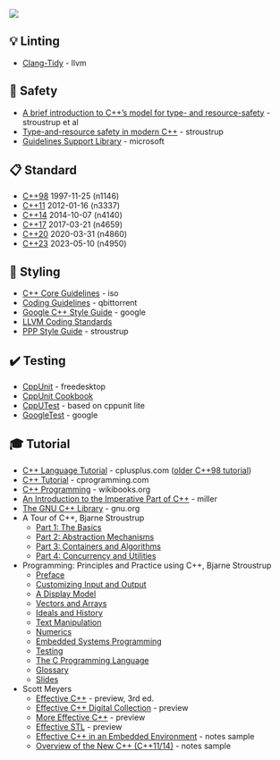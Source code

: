 [<img src="https://user-images.githubusercontent.com/7102064/159596159-ab163149-c28e-4471-95e4-a2bcef1ef37e.png" />](https://en.cppreference.com/w/cpp)


💡 Linting
----------

* [Clang-Tidy](https://clang.llvm.org/extra/clang-tidy/) - llvm


🚧 Safety
---------

* [A brief introduction to C++’s model for type- and resource-safety](https://stroustrup.com/resource-model.pdf) - stroustrup et al
* [Type-and-resource safety in modern C++](https://www.open-std.org/jtc1/sc22/wg21/docs/papers/2021/p2410r0.pdf) - stroustrup
* [Guidelines Support Library](https://github.com/microsoft/GSL) - microsoft


📋 Standard
-----------

* [C++98](https://open-std.org/jtc1/sc22/wg21/docs/wp/pdf/nov97-2/) 1997-11-25 (n1146)
* [C++11](https://www.open-std.org/jtc1/sc22/wg21/docs/papers/2012/n3337.pdf) 2012-01-16 (n3337)
* [C++14](https://wg21.link/n4140) 2014-10-07 (n4140)
* [C++17](https://www.open-std.org/jtc1/sc22/wg21/docs/papers/2017/n4659.pdf) 2017-03-21 (n4659)
* [C++20](https://isocpp.org/files/papers/N4860.pdf) 2020-03-31 (n4860)
* [C++23](https://open-std.org/JTC1/SC22/WG21/docs/papers/2023/n4950.pdf) 2023-05-10 (n4950)


💈 Styling
---------

* [C++ Core Guidelines](http://isocpp.github.io/CppCoreGuidelines/CppCoreGuidelines) - iso
* [Coding Guidelines](https://github.com/qbittorrent/qBittorrent/blob/master/CODING_GUIDELINES.md) - qbittorrent
* [Google C++ Style Guide](https://google.github.io/styleguide/cppguide.html) - google
* [LLVM Coding Standards](https://llvm.org/docs/CodingStandards.html)
* [PPP Style Guide](https://www.stroustrup.com/Programming/PPP-style.pdf) - stroustrup


✔️ Testing
----------

* [CppUnit](https://freedesktop.org/wiki/Software/cppunit/) - freedesktop
* [CppUnit Cookbook](https://cppunit.sourceforge.net/doc/cvs/cppunit_cookbook.html)
* [CppUTest](http://cpputest.github.io/) - based on cppunit lite
* [GoogleTest](https://google.github.io/googletest/) - google


🎓 Tutorial
-----------

* [C++ Language Tutorial](https://cplusplus.com/doc/tutorial/) - cplusplus.com ([older C++98 tutorial](https://cplusplus.com/doc/oldtutorial/))
* [C++ Tutorial](https://www.cprogramming.com/tutorial/c++-tutorial.html) - cprogramming.com
* [C++ Programming](https://en.wikibooks.org/wiki/C%2B%2B_Programming) - wikibooks.org
* [An Introduction to the Imperative Part of C++](http://www.doc.ic.ac.uk/~wjk/C++Intro/) - miller
* [The GNU C++ Library](https://gcc.gnu.org/onlinedocs/libstdc++/) - gnu.org
* A Tour of C++, Bjarne Stroustrup
  - [Part 1: The Basics](https://isocpp.org/images/uploads/2-Tour-Basics.pdf)
  - [Part 2: Abstraction Mechanisms](https://isocpp.org/images/uploads/3-Tour-Abstr.pdf)
  - [Part 3: Containers and Algorithms](https://isocpp.org/files/papers/4-Tour-Algo-draft.pdf)
  - [Part 4: Concurrency and Utilities](https://isocpp.org/files/papers/5-Tour-Util.pdf)
* Programming: Principles and Practice using C++, Bjarne Stroustrup
  - [Preface](https://www.stroustrup.com/Programming/PPP2_Preface.pdf)
  - [Customizing Input and Output](https://www.stroustrup.com/PPP2e_Ch11.pdf)
  - [A Display Model](https://www.stroustrup.com/PPP3_Ch10-Display.pdf)
  - [Vectors and Arrays](https://www.stroustrup.com/Programming/PPP2_Ch18.pdf)
  - [Ideals and History](https://www.stroustrup.com/PPP2e_Ch22.pdf)
  - [Text Manipulation](https://www.stroustrup.com/PPP2e_Ch23.pdf)
  - [Numerics](https://www.stroustrup.com/PPP2e_Ch24.pdf)
  - [Embedded Systems Programming](https://www.stroustrup.com/PPP2e_Ch25.pdf)
  - [Testing](https://www.stroustrup.com/PPP2e_Ch26.pdf)
  - [The C Programming Language](https://www.stroustrup.com/PPP2e_Ch27.pdf)
  - [Glossary](https://www.stroustrup.com/PPP2e_Glossary.pdf)
  - [Slides](https://www.stroustrup.com/PPP3_slides.html)
* Scott Meyers
  - [Effective C++](https://ptgmedia.pearsoncmg.com/images/9780321334879/samplepages/0321334876.pdf) - preview, 3rd ed.
  - [Effective C++ Digital Collection](https://api.pageplace.de/preview/DT0400.9780132979191_A23601363/preview-9780132979191_A23601363.pdf) - preview
  - [More Effective C++](https://api.pageplace.de/preview/DT0400.9780321515810_A23551820/preview-9780321515810_A23551820.pdf) - preview
  - [Effective STL](https://ptgmedia.pearsoncmg.com/images/9780201749625/samplepages/0201749629.pdf) - preview
  - [Effective C++ in an Embedded Environment](https://www.artima.com/samples/effCppEmbNotesSample.pdf) - notes sample
  - [Overview of the New C++ (C++11/14)](https://www.artima.com/samples/cpp11-14NotesSample.pdf) - notes sample
  
